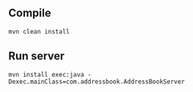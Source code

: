 ## Compile
`mvn clean install`
## Run server
`mvn install exec:java -Dexec.mainClass=com.addressbook.AddressBookServer`